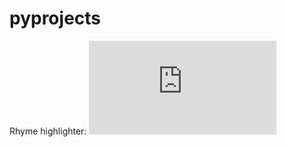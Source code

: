 # pyprojects

Rhyme highlighter:
![Highlighted words](https://github.com/svvchen/pyprojects/blob/master/rhyme_scheme_highlighter/rhyme_highlighter.py)
